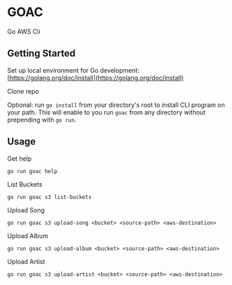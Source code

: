 # GOAC

Go AWS Cli

## Getting Started

Set up local environment for Go development: [https://golang.org/doc/install](https://golang.org/doc/install)

Clone repo

Optional: run `go install` from your directory's root to install CLI program on your path. This will enable to you run `goac` from any directory without prepending with `go run`.

## Usage

Get help

`go run goac help`

List Buckets

`go run goac s3 list-buckets`

Upload Song

`go run goac s3 upload-song <bucket> <source-path> <aws-destination>`

Upload Album

`go run goac s3 upload-album <bucket> <source-path> <aws-destination>`

Upload Artist

`go run goac s3 upload-artist <bucket> <source-path> <aws-destination>`
